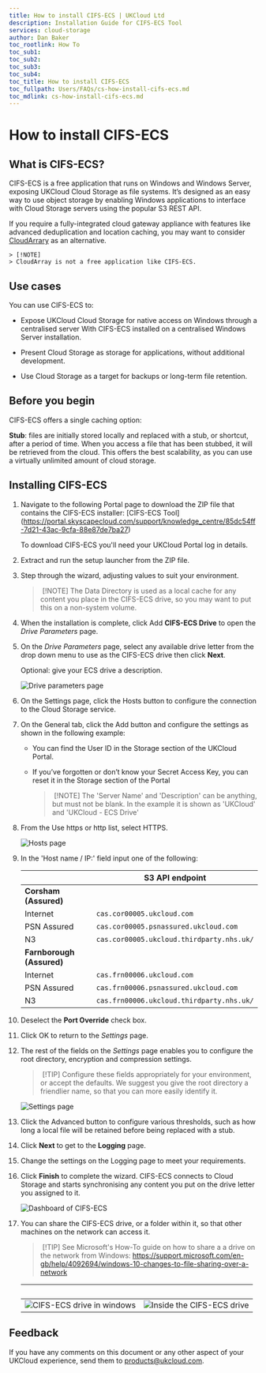 ```yaml
---
title: How to install CIFS-ECS | UKCloud Ltd
description: Installation Guide for CIFS-ECS Tool
services: cloud-storage
author: Dan Baker
toc_rootlink: How To
toc_sub1: 
toc_sub2:
toc_sub3:
toc_sub4:
toc_title: How to install CIFS-ECS
toc_fullpath: Users/FAQs/cs-how-install-cifs-ecs.md
toc_mdlink: cs-how-install-cifs-ecs.md
---
```


# How to install CIFS-ECS

## What is CIFS-ECS?

CIFS-ECS is a free application that runs on Windows and Windows Server, exposing UKCloud Cloud Storage as file systems. It’s designed as an easy way to use object storage by enabling Windows applications to interface with Cloud Storage servers using the popular S3 REST API.

If you require a fully-integrated cloud gateway appliance with features like advanced deduplication and location caching, you may want to consider [CloudArrary](cs-how-install-cloudarray.md) as an alternative. 

    > [!NOTE]
    > CloudArray is not a free application like CIFS-ECS.

## Use cases

You can use CIFS-ECS to:

- Expose UKCloud Cloud Storage for native access on Windows through a centralised server With CIFS-ECS installed on a centralised Windows Server installation.

- Present Cloud Storage as storage for applications, without additional development.

- Use Cloud Storage as a target for backups or long-term file retention.

## Before you begin

CIFS-ECS offers a single caching option:

**Stub**: files are initially stored locally and replaced with a stub, or shortcut, after a period of time. When you access a file that has been stubbed, it will be retrieved from the cloud. This offers the best scalability, as you can use a virtually unlimited amount of cloud storage.

## Installing CIFS-ECS

1. Navigate to the following Portal page to download the ZIP file that contains the CIFS-ECS installer: [CIFS-ECS Tool] (https://portal.skyscapecloud.com/support/knowledge_centre/85dc54ff-7d21-43ac-9cfa-88e87de7ba27)

    To download CIFS-ECS you'll need your UKCloud Portal log in details.

1.	Extract and run the setup launcher from the ZIP file.

2.	Step through the wizard, adjusting values to suit your environment.

    > [!NOTE]
    > The Data Directory is used as a local cache for any content you place in the CIFS-ECS drive, so you may want to put this on a non-system volume.

3.	When the installation is complete, click Add **CIFS-ECS Drive** to open the *Drive Parameters* page.

1.  On the *Drive Parameters* page, select any available drive letter from the drop down menu to use as the CIFS-ECS drive then click **Next**.

    Optional: give your ECS drive a description.

    ![*Drive parameters* page](images/cs-ecs-installtion-step-one.png)

5.	On the Settings page, click the Hosts button to configure the connection to the Cloud Storage service.

6.	On the General tab, click the Add button and configure the settings as shown in the following example:

    - You can find the User ID in the Storage section of the UKCloud Portal.

    - If you’ve forgotten or don’t know your Secret Access Key, you can reset it in the Storage section of the Portal

        > [!NOTE]
        > The 'Server Name' and 'Description' can be anything, but must not be blank. In the example it is shown as 'UKCloud' and 'UKCloud - ECS Drive'


7.  From the Use https or http list, select HTTPS.

    ![Hosts page](images/cs-ecs-installtion-step-two.png)

8.  In the 'Host name / IP:' field input one of the following:

    &nbsp;| S3 API endpoint |
    ------|-----------------|
    **Corsham (Assured)** |
    Internet | `cas.cor00005.ukcloud.com`
    PSN Assured | `cas.cor00005.psnassured.ukcloud.com`
    N3 | `cas.cor00005.ukcloud.thirdparty.nhs.uk/`
    **Farnborough (Assured)** |
    Internet | `cas.frn00006.ukcloud.com`
    PSN Assured | `cas.frn00006.psnassured.ukcloud.com`
    N3 | `cas.frn00006.ukcloud.thirdparty.nhs.uk/`

9. Deselect the **Port Override** check box.
10. Click OK to return to the *Settings* page.

10.	The rest of the fields on the *Settings* page enables you to configure the root directory, encryption and compression settings.

    > [!TIP]
    > Configure these fields appropriately for your environment, or accept the defaults. We suggest you give the root directory a friendlier name, so that you can more easily identify it.

    ![Settings page](images/cs-ecs-installtion-step-three.png)

11.	Click the Advanced button to configure various thresholds, such as how long a local file will be retained before being replaced with a stub.

1.  Click **Next**  to get to the **Logging** page.

2.  Change the settings on the Logging page to meet your requirements.

14.	Click **Finish** to complete the wizard. CIFS-ECS connects to Cloud Storage and starts synchronising any content you put on the drive letter you assigned to it.

    ![Dashboard of CIFS-ECS](images/cs-ecs-installtion-step-four.png)

15.	You can share the CIFS-ECS drive, or a folder within it, so that other machines on the network can access it.

    > [!TIP]
    > See Microsoft's How-To guide on how to share a a drive on the network from Windows:
    https://support.microsoft.com/en-gb/help/4092694/windows-10-changes-to-file-sharing-over-a-network
    
    &nbsp;| |
    ------|-----------------|
    ![CIFS-ECS drive in windows](images/cs-ecs-installtion-step-five.png) |![Inside the CIFS-ECS drive](images/cs-ecs-installtion-step-six.png)

## Feedback

If you have any comments on this document or any other aspect of your UKCloud experience, send them to <products@ukcloud.com>.